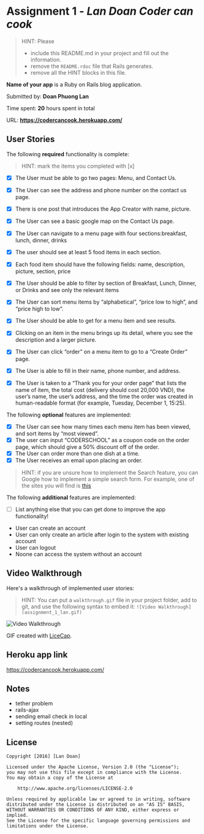 # Assignment 1 - *Lan Doan Coder can cook*

> HINT: Please
> - include this README.md in your project and fill out the information.
> - remove the `README.rdoc` file that Rails generates.
> - remove all the HINT blocks in this file.

**Name of your app** is a Ruby on Rails blog application.

Submitted by: **Doan Phuong Lan**

Time spent: **20** hours spent in total

URL: **https://codercancook.herokuapp.com/**

## User Stories

The following **required** functionality is complete:

> HINT: mark the items you completed with [x]

* [x] The User must be able to go two pages: Menu, and Contact Us.
* [x] The User can see the address and phone number on the contact us page.
* [x] There is one post that introduces the App Creator with name, picture.
* [x] The User can see a basic google map on the Contact Us page.
* [x] The User can navigate to a menu page with four sections:breakfast, lunch, dinner, drinks
* [x] The user should see at least 5 food items in each section.
* [x] Each food item should have the following fields: name, description, picture, section, price
* [x] The User should be able to filter by section of Breakfast, Lunch, Dinner, or Drinks and see only the relevant items
* [x] The User can sort menu items by “alphabetical”, “price low to high”, and “price high to low”.
* [x] The User should be able to get for a menu item and see results.
* [x] Clicking on an item in the menu brings up its detail, where you see the description and a larger picture.
* [x] The User can click “order” on a menu item to go to a “Create Order” page.
* [x] The User is able to fill in their name, phone number, and address.
* [x] The User is taken to a “Thank you for your order page” that lists the name of item, the total cost (delivery should cost 20,000 VND), the user’s name, the user’s address, and the time the order was created in human-readable format (for example, Tuesday, December 1, 15:25).


The following **optional** features are implemented:
* [x] The User can see how many times each menu item has been viewed, and sort items by “most viewed”.
* [x] The user can input “CODERSCHOOL” as a coupon code on the order page, which should give a 50% discount off of the order.
* [x] The User can order more than one dish at a time.
* [x] The User receives an email upon placing an order.

> HINT: if you are unsure how to implement the Search feature, you can Google how to implement a simple search form. For example, one of the sites you will find is [this](http://www.jorgecoca.com/buils-search-form-ruby-rails/)

The following **additional** features are implemented:

- [ ] List anything else that you can get done to improve the app functionality!
- User can create an account
- User can only create an article after login to the system with existing account
- User can logout
- Noone can access the system without an account

## Video Walkthrough

Here's a walkthrough of implemented user stories:

> HINT: You can put a `walkthrough.gif` file in your project folder, add to git, and use the following syntax to embed it:
> `![Video Walkthrough](assignment_1_lan.gif)`
>

![Video Walkthrough](assignment_1_lan.gif)

GIF created with [LiceCap](http://www.cockos.com/licecap/).

## Heroku app link
https://codercancook.herokuapp.com/
## Notes
- tether problem
- rails-ajax
- sending email check in local
- setting routes (nested)

## License

    Copyright [2016] [Lan Doan]

    Licensed under the Apache License, Version 2.0 (the "License");
    you may not use this file except in compliance with the License.
    You may obtain a copy of the License at

        http://www.apache.org/licenses/LICENSE-2.0

    Unless required by applicable law or agreed to in writing, software
    distributed under the License is distributed on an "AS IS" BASIS,
    WITHOUT WARRANTIES OR CONDITIONS OF ANY KIND, either express or implied.
    See the License for the specific language governing permissions and
    limitations under the License.
